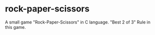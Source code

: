 # rock-paper-scissors
A small game "Rock-Paper-Scissors" in C language.
"Best 2 of 3" Rule in this game.
